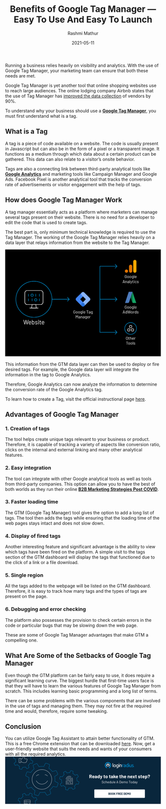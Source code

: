 ﻿---
title: "Benefits of Google Tag Manager — Easy To Use And Easy To Launch"
date: "2021-05-11"
coverImage: "Google-Tag-Manager.jpg"
category: ["loginradius"]
featured: false 
author: "Rashmi Mathur"
description: "Google Tag Manager provides a simple, cost-effective solution for managing all of your tags and code snippets. It is even free for small teams. With powerful yet easy-to-learn tools, Google Tag Manager lets you track data across all of your digital channels."
metadescription: "Tag Manager allows you to create and update your own tags for conversion tracking, site analytics, and more. Discover the working and benefits of Google Tag Manager."
metatitle: "Benefits of Google Tag Manager-How Does it Work?"
---

Running a business relies heavily on visibility and analytics. With the use of Google Tag Manager, your marketing team can ensure that both these needs are met.

  

Google Tag Manager is yet another tool that online shopping websites use to reach large audiences. The online lodging company Airbnb states that the use of Tag Manager has [improved the data collection](https://marketingplatform.google.com/about/tag-manager/) of vendors by 90%.

  

To understand why your business should use a **[Google Tag Manager](https://www.loginradius.com/integrations/google-tag-manager/)**, you must first understand what is a tag.

## What is a Tag

A tag is a piece of code available on a website. The code is usually present in Javascript but can also be in the form of a pixel or a transparent image. It functions as a medium through which data about a certain product can be gathered. This data can also relate to a visitor’s onsite behavior.

  

Tags are also a connecting link between third-party analytical tools like [**Google Analytics**](https://www.loginradius.com/integrations/google-analytics/) and marketing tools like Campaign Manager and Google Ads. Facebook Pixel is another analytical tool that tracks the conversion rate of advertisements or visitor engagement with the help of tags.

## How does Google Tag Manager Work

A tag manager essentially acts as a platform where marketers can manage several tags present on their website. There is no need for a developer to edit the code that is used to create tags.

  

The best part is, only minimum technical knowledge is required to use the Tag Manager. The working of the Google Tag Manager relies heavily on a data layer  that  relays information from the website to the Tag Manager.

  
![Benefits-of-Google-Tag-Manager](Benefits-of-Google-Tag-Manager.png)

  
This information from the GTM data layer can then be used to deploy or fire desired tags. For example, the Google data layer will integrate the information in the tag to Google Analytics.

Therefore, Google Analytics can now analyze the information to determine the conversion rate of the Google Analytics tag.


To learn how to create a Tag, visit the official instructional page [here](https://developers.google.com/tag-manager/quickstart).

## Advantages of Google Tag Manager

### 1. Creation of tags

The tool helps create unique tags relevant to your business or product. Therefore, it is capable of tracking a variety of aspects like conversion ratio, clicks on the internal and external linking and many other analytical features.

### 2. Easy integration

The tool can integrate with other Google analytical tools as well as tools from third-party companies. This option can allow you to have the best of both worlds as they run their online **[B2B Marketing Strategies Post COVID](https://www.loginradius.com/blog/fuel/2021/03/How-to-Make-Businesses-Marketing-Plans-After-Coronavirus/)**.

### 3. Faster loading time

The GTM (Google Tag Manager) tool gives the option to add a long list of tags. The tool then adds the tags while ensuring that the loading time of the web pages stays intact and does not slow down.

### 4. Display of fired tags

Another interesting feature and significant advantage is the ability to view which tags have been fired on the platform. A simple visit to the tags section of the GTM dashboard will display the tags that functioned due to the click of a link or a file download.

### 5. Single region

All the tags added to the webpage will be listed on the GTM dashboard. Therefore, it is easy to track how many tags and the types of tags are present on the page.

### 6. Debugging and error checking

The platform also possesses the provision to check certain errors in the code or particular bugs that may be slowing down the web page.

  

These are some of Google Tag Manager advantages that make GTM a compelling one.

## What Are Some of the Setbacks of Google Tag Manager

Even though the GTM platform can be fairly easy to use, it does require a significant learning curve. The biggest hurdle that first-time users face is that they will have to learn the various features of Google Tag Manager from scratch. This includes learning basic programming and a long list of terms.

  

There can be some problems with the various components that are involved in the use of tags and managing them. They may not fire at the required time and would, therefore, require some tweaking.

## Conclusion

You can utilize Google Tag Assistant  to attain better functionality of GTM. This is a free Chrome extension that can be downloaded [here](https://get.google.com/tagassistant/). Now, get a user-friendly website that suits the needs and wants of your consumers with all the required analytics.
[![book-a-demo-Consultation](../../assets/book-a-demo-loginradius.png)](https://www.loginradius.com/book-a-demo/)

